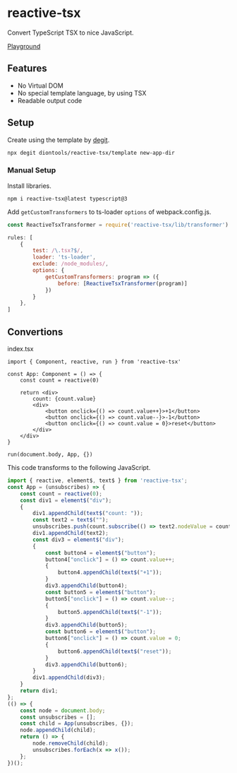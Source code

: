# reactive-tsx
Convert TypeScript TSX to nice JavaScript.

[Playground](https://diontools.github.io/reactive-tsx-docs/)

## Features
* No Virtual DOM
* No special template language, by using TSX
* Readable output code

## Setup
Create using the template by [degit](https://github.com/Rich-Harris/degit).

```
npx degit diontools/reactive-tsx/template new-app-dir
```

### Manual Setup
Install libraries.

```shell
npm i reactive-tsx@latest typescript@3
```

Add `getCustomTransformers` to ts-loader `options` of webpack.config.js.

```js
const ReactiveTsxTransformer = require('reactive-tsx/lib/transformer').default

rules: [
    {
        test: /\.tsx?$/,
        loader: 'ts-loader',
        exclude: /node_modules/,
        options: {
            getCustomTransformers: program => ({
                before: [ReactiveTsxTransformer(program)]
            })
        }
    },
]
```

## Convertions
index.tsx

```tsx
import { Component, reactive, run } from 'reactive-tsx'

const App: Component = () => {
    const count = reactive(0)

    return <div>
        count: {count.value}
        <div>
            <button onclick={() => count.value++}>+1</button>
            <button onclick={() => count.value--}>-1</button>
            <button onclick={() => count.value = 0}>reset</button>
        </div>
    </div>
}

run(document.body, App, {})
```

This code transforms to the following JavaScript.

```js
import { reactive, element$, text$ } from 'reactive-tsx';
const App = (unsubscribes) => {
    const count = reactive(0);
    const div1 = element$("div");
    {
        div1.appendChild(text$("count: "));
        const text2 = text$("");
        unsubscribes.push(count.subscribe(() => text2.nodeValue = count.value));
        div1.appendChild(text2);
        const div3 = element$("div");
        {
            const button4 = element$("button");
            button4["onclick"] = () => count.value++;
            {
                button4.appendChild(text$("+1"));
            }
            div3.appendChild(button4);
            const button5 = element$("button");
            button5["onclick"] = () => count.value--;
            {
                button5.appendChild(text$("-1"));
            }
            div3.appendChild(button5);
            const button6 = element$("button");
            button6["onclick"] = () => count.value = 0;
            {
                button6.appendChild(text$("reset"));
            }
            div3.appendChild(button6);
        }
        div1.appendChild(div3);
    }
    return div1;
};
(() => {
    const node = document.body;
    const unsubscribes = [];
    const child = App(unsubscribes, {});
    node.appendChild(child);
    return () => {
        node.removeChild(child);
        unsubscribes.forEach(x => x());
    };
})();
```